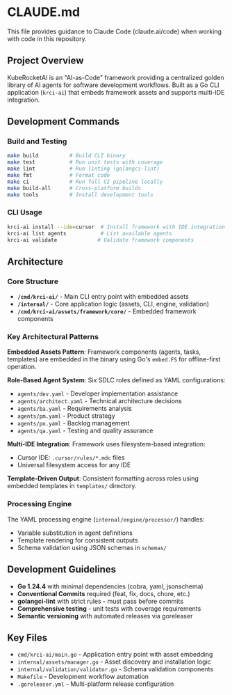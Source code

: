 # CLAUDE.md

This file provides guidance to Claude Code (claude.ai/code) when working with code in this repository.

## Project Overview

KubeRocketAI is an "AI-as-Code" framework providing a centralized golden library of AI agents for software development workflows. Built as a Go CLI application (`krci-ai`) that embeds framework assets and supports multi-IDE integration.

## Development Commands

### Build and Testing

```bash
make build          # Build CLI binary
make test           # Run unit tests with coverage
make lint           # Run linting (golangci-lint)
make fmt            # Format code
make ci             # Run full CI pipeline locally
make build-all      # Cross-platform builds
make tools          # Install development tools
```

### CLI Usage

```bash
krci-ai install --ide=cursor  # Install framework with IDE integration
krci-ai list agents           # List available agents
krci-ai validate             # Validate framework components
```

## Architecture

### Core Structure

- **`/cmd/krci-ai/`** - Main CLI entry point with embedded assets
- **`/internal/`** - Core application logic (assets, CLI, engine, validation)
- **`/cmd/krci-ai/assets/framework/core/`** - Embedded framework components

### Key Architectural Patterns

**Embedded Assets Pattern**: Framework components (agents, tasks, templates) are embedded in the binary using Go's `embed.FS` for offline-first operation.

**Role-Based Agent System**: Six SDLC roles defined as YAML configurations:

- `agents/dev.yaml` - Developer implementation assistance
- `agents/architect.yaml` - Technical architecture decisions
- `agents/ba.yaml` - Requirements analysis
- `agents/pm.yaml` - Product strategy
- `agents/po.yaml` - Backlog management
- `agents/qa.yaml` - Testing and quality assurance

**Multi-IDE Integration**: Framework uses filesystem-based integration:

- Cursor IDE: `.cursor/rules/*.mdc` files
- Universal filesystem access for any IDE

**Template-Driven Output**: Consistent formatting across roles using embedded templates in `templates/` directory.

### Processing Engine

The YAML processing engine (`internal/engine/processor/`) handles:

- Variable substitution in agent definitions
- Template rendering for consistent outputs
- Schema validation using JSON schemas in `schemas/`

## Development Guidelines

- **Go 1.24.4** with minimal dependencies (cobra, yaml, jsonschema)
- **Conventional Commits** required (feat, fix, docs, chore, etc.)
- **golangci-lint** with strict rules - must pass before commits
- **Comprehensive testing** - unit tests with coverage requirements
- **Semantic versioning** with automated releases via goreleaser

## Key Files

- `cmd/krci-ai/main.go` - Application entry point with asset embedding
- `internal/assets/manager.go` - Asset discovery and installation logic
- `internal/validation/validator.go` - Schema validation components
- `Makefile` - Development workflow automation
- `.goreleaser.yml` - Multi-platform release configuration
